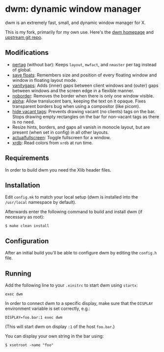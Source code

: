# dwm: dynamic window manager

dwm is an extremely fast, small, and dynamic window manager for X.

This is my fork, primarily for my own use.
Here's the [dwm homepage](https://dwm.suckless.org/) and
[upstream git repo](https://git.suckless.org/dwm).


## Modifications

- [pertag](https://dwm.suckless.org/patches/pertag/) (without bar):
  Keeps `layout`, `mwfact`, and `nmaster` per tag instead of global.
- [save floats](https://dwm.suckless.org/patches/save_floats/):
  Remembers size and position of every floating window and window in
  floating layout mode.
- [vanitygaps](https://dwm.suckless.org/patches/vanitygaps/):
  Adds (inner) gaps between client windows and (outer) gaps between
  windows and the screen edge in a flexible manner.
- [noborder](https://dwm.suckless.org/patches/noborder/):
  Removes the border when there is only one window visible.
- [alpha](https://dwm.suckless.org/patches/alpha/):
  Allow translucent bars, keeping the text on it opaque.  Fixes
  transparent borders bug when using a compositor (like picom).
- [hide vacant tags](https://dwm.suckless.org/patches/hide_vacant_tags/):
  Prevents drawing vacant (no clients) tags on the bar.  Stops drawing
  empty rectangles on the bar for non-vacant tags as there is no need.
- Resize hints, borders, and gaps all vanish in monocle layout, but are
  present (when set in config) in all other layouts.
- [actualfullscreen](https://dwm.suckless.org/patches/actualfullscreen/):
  Toggle fullscreen for a window.
- [xrdb](https://dwm.suckless.org/patches/xrdb/):
  Read colors from `xrdb` at run time.


## Requirements

In order to build dwm you need the Xlib header files.


## Installation

Edit `config.mk` to match your local setup (dwm is installed into the
`/usr/local` namespace by default).

Afterwards enter the following command to build and install dwm (if
necessary as root):

    $ make clean install


## Configuration

After an initial build you'll be able to configure dwm by editing the
`config.h` file.


## Running

Add the following line to your `.xinitrc` to start dwm using `startx`:

    exec dwm

In order to connect dwm to a specific display, make sure that the
`DISPLAY` environment variable is set correctly, e.g.:

    DISPLAY=foo.bar:1 exec dwm

(This will start dwm on display `:1` of the host `foo.bar`.)

You can display your own string in the bar using:

    $ xsetroot -name "foo"
